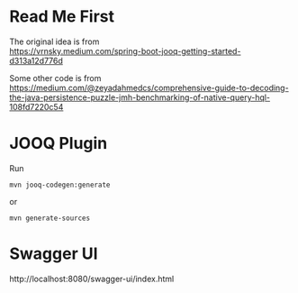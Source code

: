 # Read Me First

The original idea is from  
https://vrnsky.medium.com/spring-boot-jooq-getting-started-d313a12d776d

Some other code is from  
https://medium.com/@zeyadahmedcs/comprehensive-guide-to-decoding-the-java-persistence-puzzle-jmh-benchmarking-of-native-query-hql-108fd7220c54

# JOOQ Plugin

Run

```
mvn jooq-codegen:generate
```
or
```
mvn generate-sources
```
# Swagger UI

http://localhost:8080/swagger-ui/index.html